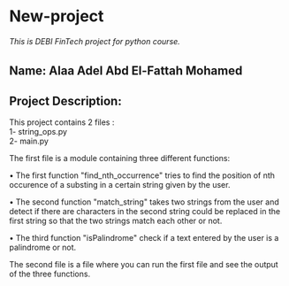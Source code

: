 # New-project
###### This is DEBI FinTech project for python course.

## Name: Alaa Adel Abd El-Fattah Mohamed

## Project Description:
This project contains 2 files : <br> 1- string_ops.py  <br>  2- main.py <br>

The first file is a module containing three different functions: <p> &#8226; The first function "find_nth_occurrence" tries to find the position of nth occurence of a substing in a certain string given by the user.</p>
<p>  &#8226; The second function "match_string" takes two strings from the user and detect if there are characters in the second string could be replaced in the first string so that the two strings match each other or not.</p>
<p> &#8226; The third function "isPalindrome" check if a text entered by the user is a palindrome or not. </p>

The second file is a file where you can run the first file and see the output of the three functions.
